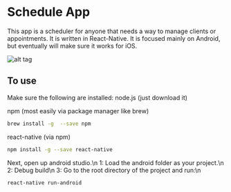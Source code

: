 # Schedule App

This app is a scheduler for anyone that needs a way to manage clients or appointments.
It is written in React-Native. It is focused mainly on Android, but eventually will make sure it works for iOS.

![alt tag](http://www.ecreative.pl/blog/wp-content/uploads/2015/03/react2-1024x399.png)

## To use

Make sure the following are installed:
node.js (just download it)

npm (most easily via package manager like brew)
```sh
brew install -g  --save npm
```

react-native (via npm)
```sh
npm install -g --save react-native
```

Next, open up android studio.\n
      1: Load the android folder as your project.\n
      2: Debug build\n
      3: Go to the root directory of the project and run:\n
      
```sh
react-native run-android
```